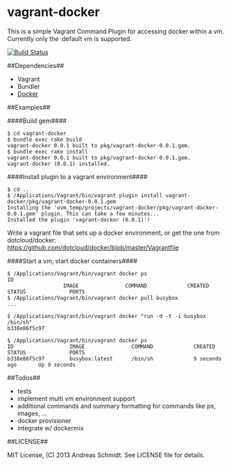 vagrant-docker
==============

This is a simple Vagrant Command Plugin for accessing docker within a vm. Currently only the :default vm is supported.

[![Build Status](https://travis-ci.org/aschmidt75/vagrant-docker.png)](https://travis-ci.org/aschmidt75/vagrant-docker)

##Dependencies##
 * Vagrant
 * Bundler
 * [Docker](http://www.docker.io/)

##Examples##

####Build gem####
```
$ cd vagrant-docker
$ bundle exec rake build
vagrant-docker 0.0.1 built to pkg/vagrant-docker-0.0.1.gem.
$ bundle exec rake install
vagrant-docker 0.0.1 built to pkg/vagrant-docker-0.0.1.gem.
vagrant-docker (0.0.1) installed.
```

####Install plugin to a vagrant environment####
```
$ cd ..
$ /Applications/Vagrant/bin/vagrant plugin install vagrant-docker/pkg/vagrant-docker-0.0.1.gem
Installing the 'ovm_temp/projects/vagrant-docker/pkg/vagrant-docker-0.0.1.gem' plugin. This can take a few minutes...
Installed the plugin 'vagrant-docker (0.0.1)'!
```

Write a vagrant file that sets up a docker environment, or get the one from dotcloud/docker: https://github.com/dotcloud/docker/blob/master/Vagrantfile

####Start a vm, start docker containers####
```
$ /Applications/Vagrant/bin/vagrant docker ps
ID
                  IMAGE               COMMAND             CREATED             STATUS              PORTS
$ /Applications/Vagrant/bin/vagrant docker pull busybox
...

$ /Applications/Vagrant/bin/vagrant docker "run -d -t -i busybox /bin/sh"
b338e86f5c97

$ /Applications/Vagrant/bin/vagrant docker ps
ID                  IMAGE               COMMAND             CREATED             STATUS              PORTS
b338e86f5c97        busybox:latest      /bin/sh             9 seconds ago       Up 9 seconds 
```


##Todos##
 * tests
 * implement multi vm environment support
 * additional commands and summary formatting for commands like ps, images, ...
 * docker provisioner
 * integrate w/ dockermix

##LICENSE##

MIT License, (C) 2013 Andreas Schmidt. See LICENSE file for details.
